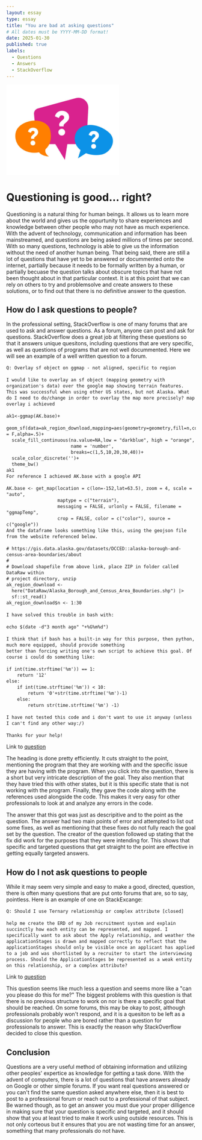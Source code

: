 ```yaml
---
layout: essay
type: essay
title: "You are bad at asking questions"
# All dates must be YYYY-MM-DD format!
date: 2025-01-30
published: true
labels:
  - Questions
  - Answers
  - StackOverflow
---
```


<img width="300px" class="rounded float-start pe-4" src="../img/istockphoto-1386740242-612x612.jpg">

# Questioning is good... right?
Questioning is a natural thing for human beings. It allows us to learn more about the world and gives us the oppurtunity to share experiences and knowledge between other people who may not have as much experience. With the advent of technology, communication and information has been mainstreamed, and questions are being asked millions of times per second. With so many questions, technology is able to give us the information without the need of another human being. That being said, there are still a lot of questions that have yet to be answered or docummented onto the internet, partially because it needs to be formally written by a human, or partially becuase the question talks about obscure topics that have not been thought about in that particular context. It is at this point that we can rely on others to try and problemsolve and create answers to these solutions, or to find out that there is no definitive answer to the question.

## How do I ask questions to people?
In the professional setting, StackOverflow is one of many forums that are used to ask and answer questions. As a forum, anyone can post and ask for questions. StackOverflow does a great job at filtering these questions so that it answers unique quesitons, including questions that are very specific, as well as questions of programs that are not well docummented. Here we will see an example of a well written question to a forum. 

```
Q: Overlay sf object on ggmap - not aligned, specific to region

I would like to overlay an sf object (mapping geometry with organization's data) over the google map showing terrain features. This was successful when using other US states, but not Alaska. What do I need to do/change in order to overlay the map more precisely? map overlay i achieved

ak1<-ggmap(AK.base)+
  geom_sf(data=ak_region_download,mapping=aes(geometry=geometry,fill=n,color=''),inherit.aes = F,alpha=.5)+
  scale_fill_continuous(na.value=NA,low = "darkblue", high = "orange", 
                        name = 'number',
                        breaks=c(1,5,10,20,30,40))+
  scale_color_discrete('')+
  theme_bw()
ak1
For reference I achieved AK.base with a google API

AK.base <- get_map(location = c(lon=-152,lat=63.5), zoom = 4, scale = "auto", 
                   maptype = c("terrain"), 
                   messaging = FALSE, urlonly = FALSE, filename = "ggmapTemp", 
                   crop = FALSE, color = c("color"), source = c("google"))
And the dataframe looks something like this, using the geojson file from the website referenced below.

# https://gis.data.alaska.gov/datasets/DCCED::alaska-borough-and-census-area-boundaries/about
#
# Download shapefile from above link, place ZIP in folder called DataRaw within 
# project directory, unzip
ak_region_download <-
  here("DataRaw/Alaska_Borough_and_Census_Area_Boundaries.shp") |> 
  sf::st_read()
ak_region_download$n <- 1:30

I have solved this trouble in bash with:

echo $(date -d"3 month ago" "+%G%m%d")

I think that if bash has a built-in way for this purpose, then python, much more equipped, should provide something 
better than forcing writing one's own script to achieve this goal. Of course i could do something like:

if int(time.strftime('%m')) == 1:
    return '12'
else:
    if int(time.strftime('%m')) < 10:
        return '0'+str(time.strftime('%m')-1)
    else:
        return str(time.strftime('%m') -1)
        
I have not tested this code and i don't want to use it anyway (unless I can't find any other way:/)

Thanks for your help!
```
Link to [question](https://stackoverflow.com/questions/79398303/overlay-sf-object-on-ggmap-not-aligned-specific-to-region)

The heading is done pretty efficiently. It cuts straight to the point, mentioning the program that they are working with and the specific issue they are having with the program. When you click into the question, there is a short but very intricate description of the goal. They also mention that they have tried this with other states, but it is this specific state that is not working with the program. Finally, they gave the code along with the references used alongside the code. This makes it very easy for other professionals to look at and analyze any errors in the code. 

The answer that this got was just as descripitive and to the point as the question. The answer had two main points of error and attempted to list out some fixes, as well as mentioning that these fixes do not fully reach the goal set by the question. The creator of the question followed up stating that the fix did work for the purposes that they were intending for. This shows that specific and targeted questions that get straight to the point are effective in getting equally targeted answers.

## How do I not ask questions to people

While it may seem very simple and easy to make a good, directed, question, there is often many questions that are put onto forums that are, so to say, pointless. Here is an example of one on StackExcange:

```
Q: Should I use Ternary relationship or complex attribute [closed]

help me create the ERD of my Job recruitment system and explain succinctly how each entity can be represented, and mapped. I specifically want to ask about the Apply relationship, and weather the applicationStages is drawn and mapped correctly to reflect that the applicationStages should only be visible once an applicant has applied to a job and was shortlisted by a recruiter to start the interviewing process. Should the ApplicationStages be represented as a weak entity on this relationship, or a complex attribute?
```
Link to [question](https://stackoverflow.com/questions/79401235/should-i-use-ternary-relationship-or-complex-attribute)

This question seems like much less a question and seems more like a "can you please do this for me?" The biggest problems with this question is that there is no previous structure to work on nor is there a specific goal that should be reached. On some forums, this may be okay to post, although professionals probably won't respond, and it is a quesiton to be left as a discussion for people who are bored rather than a question for professionals to answer. This is exactly the reason why StackOverflow decided to close this question.  

## Conclusion
Questions are a very useful method of obtaining information and utilizing other peoples' expertice as knowledge for getting a task done. With the advent of computers, there is a lot of questions that have answers already on Google or other simple forums. If you want real questions answered or you can't find the same question asked anywhere else, then it is best to post to a professional forum or reach out to a professional of that subject. Be warned though, as to get an answer you must due your proper dilligence in making sure that your question is specific and targeted, and it should show that you at least tried to make it work using outside resources. This is not only corteous but it ensures that you are not wasting time for an answer, something that many professionals do not have. 
